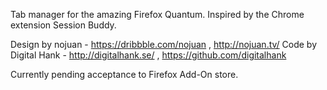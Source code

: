 Tab manager for the amazing Firefox Quantum.
Inspired by the Chrome extension Session Buddy.

Design by nojuan - https://dribbble.com/nojuan , http://nojuan.tv/
Code by Digital Hank - http://digitalhank.se/ , https://github.com/digitalhank

Currently pending acceptance to Firefox Add-On store. 
